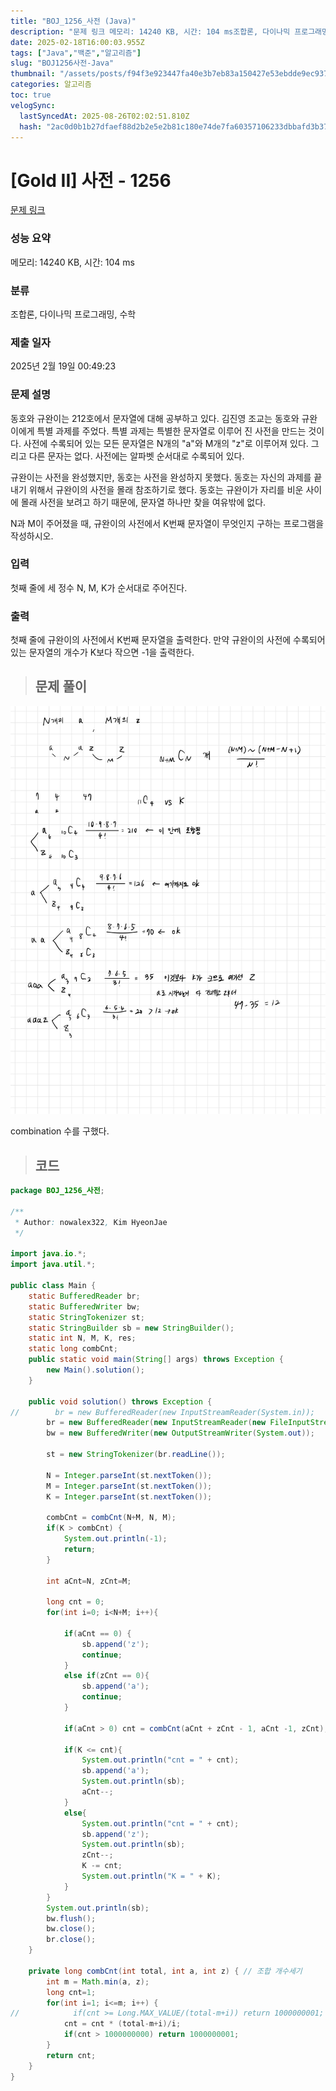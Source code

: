 ```yaml
---
title: "BOJ_1256_사전 (Java)"
description: "문제 링크 메모리: 14240 KB, 시간: 104 ms조합론, 다이나믹 프로그래밍, 수학2025년 2월 19일 00:49:23combination 수를 구했다./\*\*Author: nowalex322, Kim HyeonJae\*/import java.io.;impo"
date: 2025-02-18T16:00:03.955Z
tags: ["Java","백준","알고리즘"]
slug: "BOJ1256사전-Java"
thumbnail: "/assets/posts/f94f3e923447fa40e3b7eb83a150427e53ebdde9ec9374ea67907755c3abb01c.png"
categories: 알고리즘
toc: true
velogSync:
  lastSyncedAt: 2025-08-26T02:02:51.810Z
  hash: "2ac0d0b1b27dfaef88d2b2e5e2b81c180e74de7fa60357106233dbbafd3b37b4"
---
```


# [Gold II] 사전 - 1256 

[문제 링크](https://www.acmicpc.net/problem/1256) 

### 성능 요약

메모리: 14240 KB, 시간: 104 ms

### 분류

조합론, 다이나믹 프로그래밍, 수학

### 제출 일자

2025년 2월 19일 00:49:23

### 문제 설명

<p>동호와 규완이는 212호에서 문자열에 대해 공부하고 있다. 김진영 조교는 동호와 규완이에게 특별 과제를 주었다. 특별 과제는 특별한 문자열로 이루어 진 사전을 만드는 것이다. 사전에 수록되어 있는 모든 문자열은 N개의 "a"와 M개의 "z"로 이루어져 있다. 그리고 다른 문자는 없다. 사전에는 알파벳 순서대로 수록되어 있다.</p>

<p>규완이는 사전을 완성했지만, 동호는 사전을 완성하지 못했다. 동호는 자신의 과제를 끝내기 위해서 규완이의 사전을 몰래 참조하기로 했다. 동호는 규완이가 자리를 비운 사이에 몰래 사전을 보려고 하기 때문에, 문자열 하나만 찾을 여유밖에 없다.</p>

<p>N과 M이 주어졌을 때, 규완이의 사전에서 K번째 문자열이 무엇인지 구하는 프로그램을 작성하시오.</p>

### 입력 

 <p>첫째 줄에 세 정수 N, M, K가 순서대로 주어진다.</p>

### 출력 

 <p>첫째 줄에 규완이의 사전에서 K번째 문자열을 출력한다. 만약 규완이의 사전에 수록되어 있는 문자열의 개수가 K보다 작으면 -1을 출력한다.</p>

> ## 문제 풀이

![](/assets/posts/f94f3e923447fa40e3b7eb83a150427e53ebdde9ec9374ea67907755c3abb01c.png)

combination 수를 구했다.

> ## 코드

```java
package BOJ_1256_사전;
        
/**
 * Author: nowalex322, Kim HyeonJae
 */

import java.io.*;
import java.util.*;

public class Main {
    static BufferedReader br;
    static BufferedWriter bw;
    static StringTokenizer st;
    static StringBuilder sb = new StringBuilder();
    static int N, M, K, res;
    static long combCnt;
    public static void main(String[] args) throws Exception {
        new Main().solution();
    }

    public void solution() throws Exception {
//        br = new BufferedReader(new InputStreamReader(System.in));
        br = new BufferedReader(new InputStreamReader(new FileInputStream("src/main/java/BOJ_1256_사전/input.txt")));
        bw = new BufferedWriter(new OutputStreamWriter(System.out));
        
        st = new StringTokenizer(br.readLine());

        N = Integer.parseInt(st.nextToken());
        M = Integer.parseInt(st.nextToken());
        K = Integer.parseInt(st.nextToken());

        combCnt = combCnt(N+M, N, M);
        if(K > combCnt) {
            System.out.println(-1);
            return;
        }

        int aCnt=N, zCnt=M;

        long cnt = 0;
        for(int i=0; i<N+M; i++){

            if(aCnt == 0) {
                sb.append('z');
                continue;
            }
            else if(zCnt == 0){
                sb.append('a');
                continue;
            }

            if(aCnt > 0) cnt = combCnt(aCnt + zCnt - 1, aCnt -1, zCnt);

            if(K <= cnt){
                System.out.println("cnt = " + cnt);
                sb.append('a');
                System.out.println(sb);
                aCnt--;
            }
            else{
                System.out.println("cnt = " + cnt);
                sb.append('z');
                System.out.println(sb);
                zCnt--;
                K -= cnt;
                System.out.println("K = " + K);
            }
        }
        System.out.println(sb);
        bw.flush();
        bw.close();
        br.close();
    }

    private long combCnt(int total, int a, int z) { // 조합 개수세기
        int m = Math.min(a, z);
        long cnt=1;
        for(int i=1; i<=m; i++) {
//            if(cnt >= Long.MAX_VALUE/(total-m+i)) return 1000000001;
            cnt = cnt * (total-m+i)/i;
            if(cnt > 1000000000) return 1000000001;
        }
        return cnt;
    }
}
```